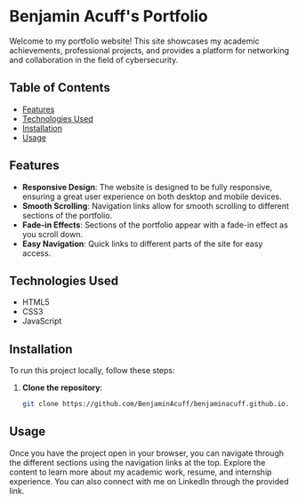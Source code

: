 # Benjamin Acuff's Portfolio

Welcome to my portfolio website! This site showcases my academic achievements, professional projects, and provides a platform for networking and collaboration in the field of cybersecurity.

## Table of Contents

- [Features](#features)
- [Technologies Used](#technologies-used)
- [Installation](#installation)
- [Usage](#usage)

## Features

- **Responsive Design**: The website is designed to be fully responsive, ensuring a great user experience on both desktop and mobile devices.
- **Smooth Scrolling**: Navigation links allow for smooth scrolling to different sections of the portfolio.
- **Fade-in Effects**: Sections of the portfolio appear with a fade-in effect as you scroll down.
- **Easy Navigation**: Quick links to different parts of the site for easy access.

## Technologies Used

- HTML5
- CSS3
- JavaScript

## Installation

To run this project locally, follow these steps:

1. **Clone the repository**:
   ```bash
   git clone https://github.com/BenjaminAcuff/benjaminacuff.github.io.git
   ```
## Usage
Once you have the project open in your browser, you can navigate through the different sections using the navigation links at the top. Explore the content to learn more about my academic work, resume, and internship experience. You can also connect with me on LinkedIn through the provided link.
